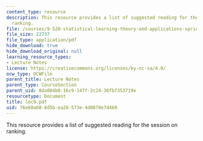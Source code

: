 ```yaml
---
content_type: resource
description: This resource provides a list of suggested reading for the session on
  ranking.
file: /courses/9-520-statistical-learning-theory-and-applications-spring-2006/76e68a688d5bea28573e4d0870e7d4b9_lec9.pdf
file_size: 22737
file_type: application/pdf
hide_download: true
hide_download_original: null
learning_resource_types:
- Lecture Notes
license: https://creativecommons.org/licenses/by-nc-sa/4.0/
ocw_type: OCWFile
parent_title: Lecture Notes
parent_type: CourseSection
parent_uid: 8da084b8-16c9-147f-2c24-36fb7353719e
resourcetype: Document
title: lec9.pdf
uid: 76e68a68-8d5b-ea28-573e-4d0870e7d4b9
---
```

This resource provides a list of suggested reading for the session on ranking.